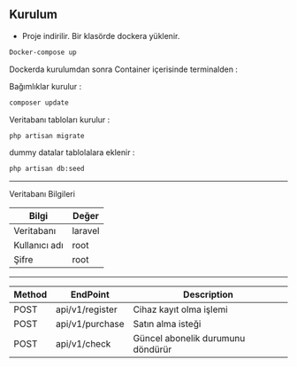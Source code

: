 

## Kurulum

- Proje indirilir. Bir klasörde dockera yüklenir.

```bash
Docker-compose up
```

Dockerda kurulumdan sonra Container içerisinde terminalden : 

Bağımlıklar kurulur :

```bash
composer update
```

Veritabanı tabloları kurulur : 

```bash
php artisan migrate
```

dummy datalar tablolalara eklenir :

```bash
php artisan db:seed
```

---

Veritabanı Bilgileri

| Bilgi | Değer |
|--|--|
| Veritabanı|laravel |
|Kullanıcı adı|root|
|Şifre|root|

---

| Method | EndPoint | Description
|--|--|--|
|POST|api/v1/register| Cihaz kayıt olma işlemi |
|POST|api/v1/purchase| Satın alma isteği |
|POST|api/v1/check| Güncel abonelik durumunu döndürür |
